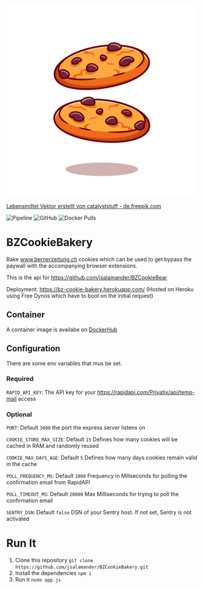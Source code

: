 <p align="center">
  <img src="https://raw.githubusercontent.com/jsalamander/BZCookieBakery/main/assets/cookies.png" alt="Cookies"/>
</p>
<a href='https://de.freepik.com/fotos-vektoren-kostenlos/lebensmittel'>Lebensmittel Vektor erstellt von catalyststuff - de.freepik.com</a>

![Pipeline](https://github.com/jsalamander/BZCookieBakery/actions/workflows/codequality.yml/badge.svg)
![GitHub](https://img.shields.io/github/license/jsalamander/BZCookieBakery)
![Docker Pulls](https://img.shields.io/docker/pulls/jfriedli/bz-cookie-bakery)

# BZCookieBakery
Bake www.bernerzeitung.ch cookies which can be used to get bypass the paywall with the accompanying browser extensions.

This is the api for https://github.com/jsalamander/BZCookieBear

Deployment: https://bz-cookie-bakery.herokuapp.com/ (Hosted on Heroku using Free Dynos which have to boot on the initial request)

## Container

A container image is availabe on [DockerHub](https://hub.docker.com/r/jfriedli/bz-cookie-bakery/tags?page=1&ordering=last_updated)

## Configuration

There are some env variables that mus be set.

### Required

`RAPID_API_KEY`: The API key for your https://rapidapi.com/Privatix/api/temp-mail access

### Optional

`PORT`: Default `3000` the port the express server listens on

`COOKIE_STORE_MAX_SIZE`: Default `15` Defines how many cookies will be cached in RAM and randomly reused

`COOKIE_MAX_DAYS_AGE`: Default `5` Defines how many days cookies remain valid in the cache

`POLL_FREQUENCY_MS`: Default `1000` Frequency in Millseconds for polling the confirmation email from RapidAPI

`POLL_TIMEOUT_MS`: Default `20000` Max Milliseconds for trying to poll the confirmation email

`SENTRY_DSN`: Default `false` DSN of your Sentry host. If not set, Sentry is not activated

# Run It

1. Clone this repository `git clone https://github.com/jsalamander/BZCookieBakery.git`
2. Install the dependencies `npm i`
3. Run it `node app.js`
